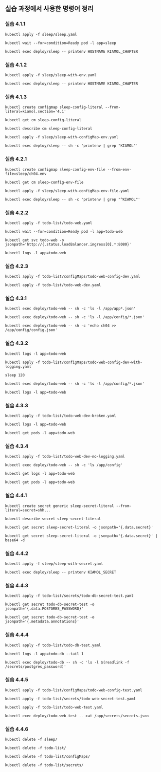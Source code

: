 ## 실습 과정에서 사용한 명령어 정리

### 실습 4.1.1

    kubectl apply -f sleep/sleep.yaml

    kubectl wait --for=condition=Ready pod -l app=sleep

    kubectl exec deploy/sleep -- printenv HOSTNAME KIAMOL_CHAPTER

### 실습 4.1.2

    kubectl apply -f sleep/sleep-with-env.yaml

    kubectl exec deploy/sleep -- printenv HOSTNAME KIAMOL_CHAPTER

### 실습 4.1.3

    kubectl create configmap sleep-config-literal --from-literal=kiamol.section='4.1'

    kubectl get cm sleep-config-literal

    kubectl describe cm sleep-config-literal

    kubectl apply -f sleep/sleep-with-configMap-env.yaml

    kubectl exec deploy/sleep -- sh -c 'printenv | grep "KIAMOL"'

### 실습 4.2.1

    kubectl create configmap sleep-config-env-file --from-env-file=sleep/ch04.env

    kubectl get cm sleep-config-env-file

    kubectl apply -f sleep/sleep-with-configMap-env-file.yaml

    kubectl exec deploy/sleep -- sh -c 'printenv | grep "^KIAMOL"'

### 실습 4.2.2

    kubectl apply -f todo-list/todo-web.yaml

    kubectl wait --for=condition=Ready pod -l app=todo-web

    kubectl get svc todo-web -o jsonpath='http://{.status.loadBalancer.ingress[0].*:8080}'

    kubectl logs -l app=todo-web

### 실습 4.2.3

    kubectl apply -f todo-list/configMaps/todo-web-config-dev.yaml

    kubectl apply -f todo-list/todo-web-dev.yaml

### 실습 4.3.1

    kubectl exec deploy/todo-web -- sh -c 'ls -l /app/app*.json'

    kubectl exec deploy/todo-web -- sh -c 'ls -l /app/config/*.json'

    kubectl exec deploy/todo-web -- sh -c 'echo ch04 >> /app/config/config.json'

### 실습 4.3.2

    kubectl logs -l app=todo-web

    kubectl apply -f todo-list/configMaps/todo-web-config-dev-with-logging.yaml

    sleep 120

    kubectl exec deploy/todo-web -- sh -c 'ls -l /app/config/*.json'

    kubectl logs -l app=todo-web

### 실습 4.3.3

    kubectl apply -f todo-list/todo-web-dev-broken.yaml

    kubectl logs -l app=todo-web

    kubectl get pods -l app=todo-web

### 실습 4.3.4

    kubectl apply -f todo-list/todo-web-dev-no-logging.yaml

    kubectl exec deploy/todo-web -- sh -c 'ls /app/config'

    kubectl get logs -l app=todo-web

    kubectl get pods -l app=todo-web

### 실습 4.4.1

    kubectl create secret generic sleep-secret-literal --from-literal=secret=shh...

    kubectl describe secret sleep-secret-literal

    kubectl get secret sleep-secret-literal -o jsonpath='{.data.secret}'

    kubectl get secret sleep-secret-literal -o jsonpath='{.data.secret}' | base64 -d

### 실습 4.4.2

    kubectl apply -f sleep/sleep-with-secret.yaml

    kubectl exec deploy/sleep -- printenv KIAMOL_SECRET

### 실습 4.4.3

    kubectl apply -f todo-list/secrets/todo-db-secret-test.yaml

    kubectl get secret todo-db-secret-test -o jsonpath='{.data.POSTGRES_PASSWORD}'

    kubectl get secret todo-db-secret-test -o jsonpath='{.metadata.annotations}'

### 실습 4.4.4

    kubectl apply -f todo-list/todo-db-test.yaml

    kubectl logs -l app=todo-db --tail 1

    kubectl exec deploy/todo-db -- sh -c 'ls -l $(readlink -f /secrets/postgres_password)'

### 실습 4.4.5

    kubectl apply -f todo-list/configMaps/todo-web-config-test.yaml

    kubectl apply -f todo-list/secrets/todo-web-secret-test.yaml

    kubectl apply -f todo-list/todo-web-test.yaml

    kubectl exec deploy/todo-web-test -- cat /app/secrets/secrets.json

### 실습 4.4.6

    kubectl delete -f sleep/

    kubectl delete -f todo-list/

    kubectl delete -f todo-list/configMaps/

    kubectl delete -f todo-list/secrets/